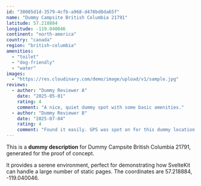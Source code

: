 ```yaml
---
id: "30085d1d-3579-4cfb-a968-d478bd8da65f"
name: "Dummy Campsite British Columbia 21791"
latitude: 57.218884
longitude: -119.040046
continent: "north-america"
country: "canada"
region: "british-columbia"
amenities:
  - "toilet"
  - "dog-friendly"
  - "water"
images:
  - "https://res.cloudinary.com/demo/image/upload/v1/sample.jpg"
reviews:
  - author: "Dummy Reviewer A"
    date: "2025-05-01"
    rating: 4
    comment: "A nice, quiet dummy spot with some basic amenities."
  - author: "Dummy Reviewer B"
    date: "2025-07-04"
    rating: 4
    comment: "Found it easily. GPS was spot on for this dummy location."
---
```


This is a **dummy description** for Dummy Campsite British Columbia 21791, generated for the proof of concept.

It provides a serene environment, perfect for demonstrating how SvelteKit can handle a large number of static pages. The coordinates are 57.218884, -119.040046.
